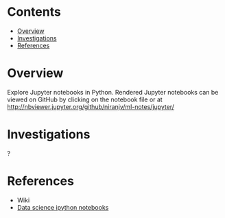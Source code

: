 # Contents
* [Overview](#overview)
* [Investigations](#investigations)
* [References](#references)

# Overview
Explore Jupyter notebooks in Python. Rendered Jupyter notebooks can be viewed on GitHub by clicking on the notebook file or at http://nbviewer.jupyter.org/github/niranjv/ml-notes/jupyter/

# Investigations
?

# References
* Wiki
* [Data science ipython notebooks](https://github.com/donnemartin/data-science-ipython-notebooks)